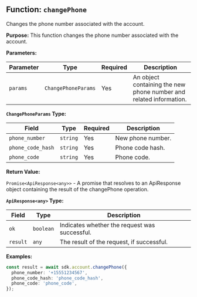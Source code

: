 ## Function: `changePhone`

Changes the phone number associated with the account.

**Purpose:**
This function changes the phone number associated with the account.

**Parameters:**

| Parameter | Type | Required | Description |
|---|---|---|---| 
| `params` | `ChangePhoneParams` | Yes | An object containing the new phone number and related information. |

**`ChangePhoneParams` Type:**

| Field | Type | Required | Description |
|---|---|---|---| 
| `phone_number` | `string` | Yes | New phone number. |
| `phone_code_hash` | `string` | Yes | Phone code hash. |
| `phone_code` | `string` | Yes | Phone code. |

**Return Value:**

`Promise<ApiResponse<any>>` - A promise that resolves to an ApiResponse object containing the result of the changePhone operation.

**`ApiResponse<any>` Type:**

| Field | Type | Description |
|---|---|---| 
| `ok` | `boolean` | Indicates whether the request was successful. |
| `result` | `any` | The result of the request, if successful. |

**Examples:**

```typescript
const result = await sdk.account.changePhone({
  phone_number: '+15551234567',
  phone_code_hash: 'phone_code_hash',
  phone_code: 'phone_code',
});
```